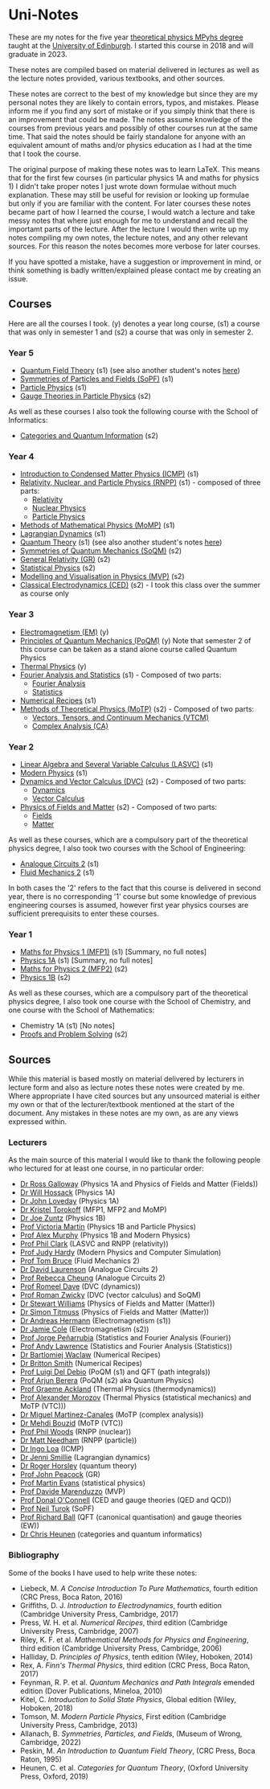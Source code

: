 # Uni-Notes
These are my notes for the five year [theoretical physics MPyhs degree](https://www.ph.ed.ac.uk/studying/undergraduate/our-degrees/degree-programmes/theoretical-physics) taught at the [University of Edinburgh](https://www.ed.ac.uk/).
I started this course in 2018 and will graduate in 2023.

These notes are compiled based on material delivered in lectures as well as the lecture notes provided, various textbooks, and other sources.

These notes are correct to the best of my knowledge but since they are my personal notes they are likely to contain errors, typos, and mistakes.
Please inform me if you find any sort of mistake or if you simply think that there is an improvement that could be made.
The notes assume knowledge of the courses from previous years and possibly of other courses run at the same time.
That said the notes should be fairly standalone for anyone with an equivalent amount of maths and/or physics education as I had at the time that I took the course.

The original purpose of making these notes was to learn LaTeX.
This means that for the first few courses (in particular physics 1A and maths for physics 1) I didn't take proper notes I just wrote down formulae without much explanation.
These may still be useful for revision or looking up formulae but only if you are familiar with the content.
For later courses these notes became part of how I learned the course, I would watch a lecture and take messy notes that where just enough for me to understand and recall the importamt parts of the lecture.
After the lecture I would then write up my notes compiling my own notes, the lecture notes, and any other relevant sources.
For this reason the notes becomes more verbose for later courses.

If you have spotted a mistake, have a suggestion or improvement in mind, or think something is badly written/explained please contact me by creating an issue.

## Courses
Here are all the courses I took.
(y) denotes a year long course, (s1) a course that was only in semester 1 and (s2) a course that was only in semester 2.

### Year 5
* [Quantum Field Theory](https://github.com/WilloughbySeago/Uni-Notes/tree/main/year-5/Quantum-Field-Theory) (s1) (see also another student's notes [here](https://github.com/mathias-driesse/Quantum-Field-Theory))
* [Symmetries of Particles and Fields (SoPF)](https://github.com/WilloughbySeago/Uni-Notes/tree/main/year-5/Symmetries-of-Particles-and-Fields) (s1)
* [Particle Physics](https://github.com/WilloughbySeago/Uni-Notes/tree/main/year-5/Particle-Physics) (s1)
* [Gauge Theories in Particle Physics](https://github.com/WilloughbySeago/Uni-Notes/tree/main/year-5/gauge-theories) (s2)

As well as these courses I also took the following course with the School of Informatics:
* [Categories and Quantum Information](https://github.com/WilloughbySeago/Uni-Notes/tree/main/year-5/categories) (s2)

### Year 4
* [Introduction to Condensed Matter Physics (ICMP)](https://github.com/WilloughbySeago/Uni-Notes/tree/main/year-4/Introduction-to-Condensed-Matter-Physics) (s1)
* [Relativity, Nuclear, and Particle Physics (RNPP)](https://github.com/WilloughbySeago/Uni-Notes/tree/main/year-4/Relativity-Nuclear-and-Particle-Physics) (s1) - composed of three parts:
    * [Relativity](https://github.com/WilloughbySeago/Uni-Notes/tree/main/year-4/Relativity-Nuclear-and-Particle-Physics/Relativity)
    * [Nuclear Physics](https://github.com/WilloughbySeago/Uni-Notes/tree/main/year-4/Relativity-Nuclear-and-Particle-Physics/Nuclear-Physics)
    * [Particle Physics](https://github.com/WilloughbySeago/Uni-Notes/tree/main/year-4/Relativity-Nuclear-and-Particle-Physics/Particle-Physics)
* [Methods of Mathematical Physics (MoMP)](https://github.com/WilloughbySeago/Uni-Notes/tree/main/year-4/Methods-of-Mathematical-Physics) (s1)
* [Lagrangian Dynamics](https://github.com/WilloughbySeago/Uni-Notes/tree/main/year-4/Lagrangian-Dynamics) (s1)
* [Quantum Theory](https://github.com/WilloughbySeago/Uni-Notes/tree/main/year-4/Quantum-Theory)  (s1) (see also another student's notes [here](https://github.com/penguinoneshaw/PHYS11019-quantum-theory))
* [Symmetries of Quantum Mechanics (SoQM)](https://github.com/WilloughbySeago/Uni-Notes/tree/main/year-4/Symmetries-of-Quantum-Mechanics) (s2)
* [General Relativity (GR)](https://github.com/WilloughbySeago/Uni-Notes/tree/main/year-4/General-Relativity) (s2)
* [Statistical Physics](https://github.com/WilloughbySeago/Uni-Notes/tree/main/year-4/Statistical-Physics) (s2)
* [Modelling and Visualisation in Physics (MVP)](https://github.com/WilloughbySeago/Uni-Notes/tree/main/year-4/Modelling-and-Visualisation-in-Physics) (s2)
* [Classical Electrodynamics (CED)](https://github.com/WilloughbySeago/Uni-Notes/tree/main/year-4/Classical-Electrodynamics) (s2) - I took this class over the summer as course only

### Year 3
* [Electromagnetism (EM)](https://github.com/WilloughbySeago/Uni-Notes/tree/main/year-3/Electromagnetism) (y)
* [Principles of Quantum Mechanics (PoQM)](https://github.com/WilloughbySeago/Uni-Notes/tree/main/year-3/Principles-of-Quantum-Mechanics) (y) Note that semester 2 of this course can be taken as a stand alone course called Quantum Physics
* [Thermal Physics](https://github.com/WilloughbySeago/Uni-Notes/tree/main/year-3/Thermal-Physics) (y)
* [Fourier Analysis and Statistics](https://github.com/WilloughbySeago/Uni-Notes/tree/main/year-3/Fourier-Analysis-and-Statistics) (s1) - Composed of two parts:
    * [Fourier Analysis](https://github.com/WilloughbySeago/Uni-Notes/tree/main/year-3/Fourier-Analysis-and-Statistics/Fourier-Analysis)
    * [Statistics](https://github.com/WilloughbySeago/Uni-Notes/tree/main/year-3/Fourier-Analysis-and-Statistics/Statistics)
* [Numerical Recipes](https://github.com/WilloughbySeago/Uni-Notes/tree/main/year-3/Numerical-Recipes) (s1)
* [Methods of Theoretical Physics (MoTP)](https://github.com/WilloughbySeago/Uni-Notes/tree/main/year-3/Methods-of-Theoretical-Physics) (s2) - Composed of two parts:
    * [Vectors, Tensors, and Continuum Mechanics (VTCM)](https://github.com/WilloughbySeago/Uni-Notes/tree/main/year-3/Methods-of-Theoretical-Physics/Vectors-Tensors-and-Continuum-Mechanics)
    * [Complex Analysis (CA)](https://github.com/WilloughbySeago/Uni-Notes/tree/main/year-3/Methods-of-Theoretical-Physics/Complex-Analysis)


### Year 2
* [Linear Algebra and Several Variable Calculus (LASVC)](https://github.com/WilloughbySeago/Uni-Notes/tree/main/year-2/LASVC) (s1)
* [Modern Physics](https://github.com/WilloughbySeago/Uni-Notes/tree/main/year-2/Modern-Physics) (s1)
* [Dynamics and Vector Calculus (DVC)](https://github.com/WilloughbySeago/Uni-Notes/tree/main/year-2/Dynamics-and-Vector-Calculus) (s2) - Composed of two parts:
    * [Dynamics](https://github.com/WilloughbySeago/Uni-Notes/tree/main/year-2/Dynamics-and-Vector-Calculus/Dynamics)
    * [Vector Calculus](https://github.com/WilloughbySeago/Uni-Notes/tree/main/year-2/Dynamics-and-Vector-Calculus/Vector-Calculus)
* [Physics of Fields and Matter](https://github.com/WilloughbySeago/Uni-Notes/tree/main/year-2/Physics-of-Fields-and-Matter) (s2) - Composed of two parts:
    * [Fields](https://github.com/WilloughbySeago/Uni-Notes/tree/main/year-2/Physics-of-Fields-and-Matter/Fields)
    * [Matter](https://github.com/WilloughbySeago/Uni-Notes/tree/main/year-2/Physics-of-Fields-and-Matter/Matter)

As well as these courses, which are a compulsory part of the theoretical physics degree, I also took two courses with the School of Engineering:
* [Analogue Circuits 2](https://github.com/WilloughbySeago/Uni-Notes/tree/main/year-2/Optional-Courses/Analogue-Circuits-2) (s1)
* [Fluid Mechanics 2](https://github.com/WilloughbySeago/Uni-Notes/tree/main/year-2/Optional-Courses/Fluid-Mechanics-2) (s1)

In both cases the '2' refers to the fact that this course is delivered in second year, there is no corresponding '1' course but some knowledge of previous engineering courses is assumed, however first year physics courses are sufficient prerequisits to enter these courses.

### Year 1
* [Maths for Physics 1 (MFP1)](https://github.com/WilloughbySeago/Uni-Notes/tree/main/year-1/MFP1) (s1) \[Summary, no full notes\]
* [Physics 1A](https://github.com/WilloughbySeago/Uni-Notes/tree/main/year-1/Physics-1A) (s1) \[Summary, no full notes\]
* [Maths for Physics 2 (MFP2)](https://github.com/WilloughbySeago/Uni-Notes/tree/main/year-1/MFP2) (s2)
* [Physics 1B](https://github.com/WilloughbySeago/Uni-Notes/tree/main/year-1/Physics-1B) (s2)

As well as these courses, which are a compulsory part of the theoretical physics degree, I also took one course with the School of Chemistry, and one course with the School of Mathematics:
* Chemistry 1A (s1) \[No notes\]
* [Proofs and Problem Solving](https://github.com/WilloughbySeago/Uni-Notes/tree/main/year-1/Optional-Courses/PPS) (s2)


## Sources
While this material is based mostly on material delivered by lecturers in lecture form and also as lecture notes these notes were created by me.
Where appropriate I have cited sources but any unsourced material is either my own or that of the lecturer/textbook mentioned at the start of the document.
Any mistakes in these notes are my own, as are any views expressed within.

### Lecturers
As the main source of this material I would like to thank the following people who lectured for at least one course, in no particular order:
* [Dr Ross Galloway](https://www.ph.ed.uk/people/ross-galloway) (Physics 1A and Physics of Fields and Matter (Fields))
* [Dr Will Hossack](https://www.ph.ed.uk/people/will-hossack) (Physics 1A)
* [Dr John Loveday](https://www.ph.ed.uk/people/john-loveday) (Physics 1A)
* [Dr Kristel Torokoff](https://www.ph.ed.uk/people/kristel-torokoff) (MFP1, MFP2 and MoMP)
* [Dr Joe Zuntz](https://www.ph.ed.uk/people/joe-zuntz) (Physics 1B)
* [Prof Victoria Martin](https://www.ph.ed.uk/people/victoria-martin) (Physics 1B and Particle Physics)
* [Prof Alex Murphy](https://www.ph.ed.uk/people/alex-murphy) (Physics 1B and Modern Physics)
* [Prof Phil Clark](https://www.ph.ed.uk/people/philip-clark) (LASVC and RNPP (relativity))
* [Prof Judy Hardy](https://www.ph.ed.uk/people/judy-hardy) (Modern Physics and Computer Simulation)
* [Prof Tom Bruce](https://www.eng.ed.ac.uk/about/people/prof-tom-bruce) (Fluid Mechanics 2)
* [Dr David Laurenson](https://www.eng.ed.ac.uk/about/people/dr-david-laurenson) (Analogue Circuits 2)
* [Prof Rebecca Cheung](https://www.eng.ed.ac.uk/about/people/prof-rebecca-cheung) (Analogue Circuits 2)
* [Prof Romeel Dave](https://www.ph.ed.uk/people/romeel-dave) (DVC (dynamics))
* [Prof Roman Zwicky](https://www.ph.ed.uk/people/roman-zwicky) (DVC (vector calculus) and SoQM)
* [Dr Stewart Williams](https://www.ph.ed.uk/people/stewart-williams) (Physics of Fields and Matter (Matter))
* [Dr Simon Titmuss](https://www.ph.ed.uk/people/simon-titmuss) (Physics of Fields and Matter (Matter))
* [Dr Andreas Hermann](https://www.ph.ed.uk/people/andreas-hermann) (Electromagnetism (s1))
* [Dr Jamie Cole](https://www.ph.ed.uk/people/jamie-cole) (Electromagnetism (s2))
* [Prof Jorge Peñarrubia](https://www.ph.ed.uk/people/jorge-penarrubia) (Statistics and Fourier Analysis (Fourier))
* [Prof Andy Lawrence](https://www.ph.ed.uk/people/andy-lawrence) (Statistics and Fourier Analysis (Statistics))
* [Dr Bartlomiej Waclaw](https://www.ph.ed.uk/people/bartlomiej-waclaw) (Numerical Recipes)
* [Dr Britton Smith](https://www.ph.ed.uk/people/britton=smith) (Numerical Recipes)
* [Prof Luigi Del Debio](https://www.ph.ed.uk/people/luigi-del-debio) (PoQM (s1) and QFT (path integrals))
* [Prof Arjun Berera](https://www.ph.ed.uk/people/arjun-berera) (PoQM (s2) aka Quantum Physics)
* [Prof Graeme Ackland](https://www.ph.ed.uk/people/graeme-ackland) (Thermal Physics (thermodynamics))
* [Prof Alexander Morozov](https://www.ph.ed.ac.uk/people/alexander-morozov) (Thermal Physics (statistical mechanics) and MoTP (VTC)))
* [Dr Miguel Martinez-Canales](https://www.ph.ed.ac.uk/people/miguel-martinez-canales) (MoTP (complex analysis))
* [Dr Mehdi Bouzid](https://mehdibouzid.com/) (MoTP (VTC))
* [Prof Phil Woods](https://www.ph.ed.ac.uk/people/phil-woods) (RNPP (nuclear))
* [Dr Matt Needham](https://www.ph.ed.ac.uk/people/matthew-needham) (RNPP (particle))
* [Dr Ingo Loa](https://www.ph.ed.ac.uk/people/ingo-loa) (ICMP)
* [Dr Jenni Smillie](https://www.ph.ed.ac.uk/people/jenni-smillie) (Lagrangian dynamics)
* [Dr Roger Horsley](https://www.ph.ed.ac.uk/people/roger-horsley) (quantum theory)
* [Prof John Peacock](https://www.ph.ed.ac.uk/people/john-peacock) (GR)
* [Prof Martin Evans](https://www.ph.ed.ac.uk/people/martin-evans) (statistical physics)
* [Prof Davide Marenduzzo](https://www.ph.ed.ac.uk/people/davide-marenduzzo) (MVP)
* [Prof Donal O'Connell](https://www.ph.ed.ac.uk/people/donal-oconnell) (CED and gauge theories (QED and QCD))
* [Prof Neil Turok](https://www.ph.ed.ac.uk/people/neil-turok) (SoPF)
* [Prof Richard Ball](https://www.ph.ed.ac.uk/people/richard-ball) (QFT (canonical quantisation) and gauge theories (EW))
* [Dr Chris Heunen](https://www.inf.ed.ac.uk/people/staff/Chris_Heunen.html) (categories and quantum informatics)

### Bibliography
Some of the books I have used to help write these notes:
* Liebeck, M. _A Concise Introduction To Pure Mathematics_, fourth edition (CRC Press, Boca Raton, 2016)
* Griffiths, D. J. _Introduction to Electrodynamics_, fourth edition (Cambridge University Press, Cambridge, 2017)
* Press, W. H. et al. _Numerical Recipes_, third edition (Cambridge University Press, Cambridge, 2007)
* Riley, K. F. et al. _Mathematical Methods for Physics and Engineering_, third edition (Cambridge University Press, Cambridge, 2006)
* Halliday, D. _Principles of Physics_, tenth edition (Wiley, Hoboken, 2014)
* Rex, A. _Finn's Thermal Physics_, third edition (CRC Press, Boca Raton, 2017)
* Feynman, R. P. et al. _Quantum Mechanics and Path Integrals_ emended edition (Dover Publications, Mineloa, 2010)
* Kitel, C. _Introduction to Solid State Physics_, Global edition (Wiley, Hoboken, 2018)
* Tomson, M. _Modern Particle Physics_, First edition (Cambridge University Press, Cambridge, 2013)
* Allanach, B. _Symmetries, Particles, and Fields_, (Museum of Wrong, Cambridge, 2022)
* Peskin, M. _An Introduction to Quantum Field Theory_, (CRC Press, Boca Raton, 1995)
* Heunen, C. et al. _Categories for Quantum Theory_, (Oxford University Press, Oxford, 2019)
